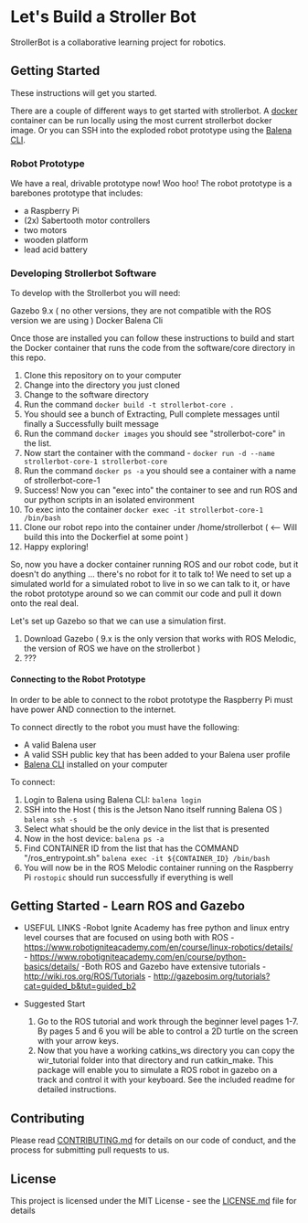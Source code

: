 # Let's Build a Stroller Bot

StrollerBot is a collaborative learning project for robotics.  

## Getting Started

These instructions will get you started.

There are a couple of different ways to get started with strollerbot. A [docker](https://www.docker.com/) container can be run locally using the most current strollerbot docker image. Or you can SSH into the exploded robot prototype using the [Balena CLI](https://github.com/balena-io/balena-cli).

### Robot Prototype

We have a real, drivable prototype now! Woo hoo! The robot prototype is a barebones prototype that includes:

* a Raspberry Pi
* (2x) Sabertooth motor controllers
* two motors
* wooden platform
* lead acid battery

### Developing Strollerbot Software

To develop with the Strollerbot you will need:

Gazebo 9.x ( no other versions, they are not compatible with the ROS version we are using )
Docker
Balena Cli

Once those are installed you can follow these instructions to build and start the Docker container that runs the code from the software/core directory in this repo.

1. Clone this repository on to your computer
2. Change into the directory you just cloned
3. Change to the software directory
4. Run the command `docker build -t strollerbot-core .`
5. You should see a bunch of Extracting, Pull complete messages until finally a Successfully built message
6. Run the command `docker images` you should see "strollerbot-core" in the list.
7. Now start the container with the command - `docker run -d --name strollerbot-core-1 strollerbot-core`
8. Run the command `docker ps -a` you should see a container with a name of strollerbot-core-1
9. Success! Now you can "exec into" the container to see and run ROS and our python scripts in an isolated environment
10. To exec into the container `docker exec -it strollerbot-core-1 /bin/bash`
11. Clone our robot repo into the container under /home/strollerbot ( <-- Will build this into the Dockerfiel at some point )
11. Happy exploring!

So, now you have a docker container running ROS and our robot code, but it doesn't do anything ... there's no robot for it to talk to! We need to set up a simulated world for a simulated robot to live in so we can talk to it, or have the robot prototype around so we can commit our code and pull it down onto the real deal.

Let's set up Gazebo so that we can use a simulation first.

1. Download Gazebo ( 9.x is the only version that works with ROS Melodic, the version of ROS we have on the strollerbot )
2. ???

#### Connecting to the Robot Prototype

In order to be able to connect to the robot prototype the Raspberry Pi must have power AND connection to the internet.

To connect directly to the robot you must have the following:

* A valid Balena user
* A valid SSH public key that has been added to your Balena user profile
* [Balena CLI](https://github.com/balena-io/balena-cli) installed on your computer

To connect:

1. Login to Balena using Balena CLI:
`balena login`
2. SSH into the Host ( this is the Jetson Nano itself running Balena OS )
`balena ssh -s`
3. Select what should be the only device in the list that is presented
4. Now in the host device:
`balena ps -a`
5. Find CONTAINER ID from the list that has the COMMAND "/ros_entrypoint.sh"
`balena exec -it ${CONTAINER_ID} /bin/bash`
6. You will now be in the ROS Melodic container running on the Raspberry Pi
`rostopic` should run successfully if everything is well

## Getting Started - Learn ROS and Gazebo

* USEFUL LINKS 
	-Robot Ignite Academy has free python and linux entry level courses that are focused on using both with ROS
		- https://www.robotigniteacademy.com/en/course/linux-robotics/details/
		- https://www.robotigniteacademy.com/en/course/python-basics/details/
	-Both ROS and Gazebo have extensive tutorials
		- http://wiki.ros.org/ROS/Tutorials
		- http://gazebosim.org/tutorials?cat=guided_b&tut=guided_b2

* Suggested Start
	1. Go to the ROS tutorial and work through the beginner level pages 1-7. By pages 5 and 6 you will be able to control a 2D turtle on the screen with your arrow keys.
	2. Now that you have a working catkins_ws directory you can copy the wir_tutorial folder into that directory and run catkin_make. This package will enable you to simulate a ROS robot in gazebo on a track and control it with your keyboard. See the included readme for detailed instructions.

## Contributing

Please read [CONTRIBUTING.md](https://gist.github.com/PurpleBooth/b24679402957c63ec426) for details on our code of conduct, and the process for submitting pull requests to us.


## License

This project is licensed under the MIT License - see the [LICENSE.md](LICENSE.md) file for details
